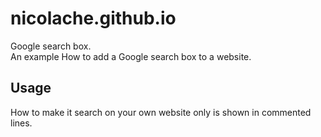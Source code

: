 # nicolache.github.io
Google search box.  
An example How to add a Google search box to a website.  
## Usage
How to make it search on your own website only is shown in commented lines.

